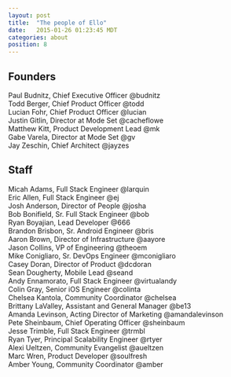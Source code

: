 ```yaml
---
layout: post
title:  "The people of Ello"
date:   2015-01-26 01:23:45 MDT
categories: about
position: 8
---
```


## Founders

Paul Budnitz, Chief Executive Officer @budnitz<br>
Todd Berger, Chief Product Officer @todd<br>
Lucian Fohr, Chief Product Officer @lucian<br>
Justin Gitlin, Director at Mode Set @cacheflowe<br>
Matthew Kitt, Product Development Lead @mk<br>
Gabe Varela, Director at Mode Set @gv<br>
Jay Zeschin, Chief Architect @jayzes<br>

## Staff

Micah Adams, Full Stack Engineer @larquin<br>
Eric Allen, Full Stack Engineer @ej<br>
Josh Anderson, Director of People @josha<br>
Bob Bonifield, Sr. Full Stack Engineer @bob<br>
Ryan Boyajian, Lead Developer @666<br>
Brandon Brisbon, Sr. Android Engineer @bris<br>
Aaron Brown, Director of Infrastructure @aayore<br>
Jason Collins, VP of Engineering @theoem<br>
Mike Conigliaro, Sr. DevOps Engineer @mconigliaro<br>
Casey Doran, Director of Product @dcdoran<br>
Sean Dougherty, Mobile Lead @seand<br>
Andy Ennamorato, Full Stack Engineer @virtualandy<br>
Colin Gray, Senior iOS Engineer @colinta<br>
Chelsea Kantola, Community Coordinator @chelsea<br>
Brittany LaValley, Assistant and General Manager @be13<br>
Amanda Levinson, Acting Director of Marketing @amandalevinson<br>
Pete Sheinbaum, Chief Operating Officer @sheinbaum<br>
Jesse Trimble, Full Stack Engineer @trmbl<br>
Ryan Tyer, Principal Scalability Engineer @rtyer<br>
Alexi Ueltzen, Community Evangelist @aueltzen<br>
Marc Wren, Product Developer @soulfresh<br>
Amber Young, Community Coordinator @amber<br>
